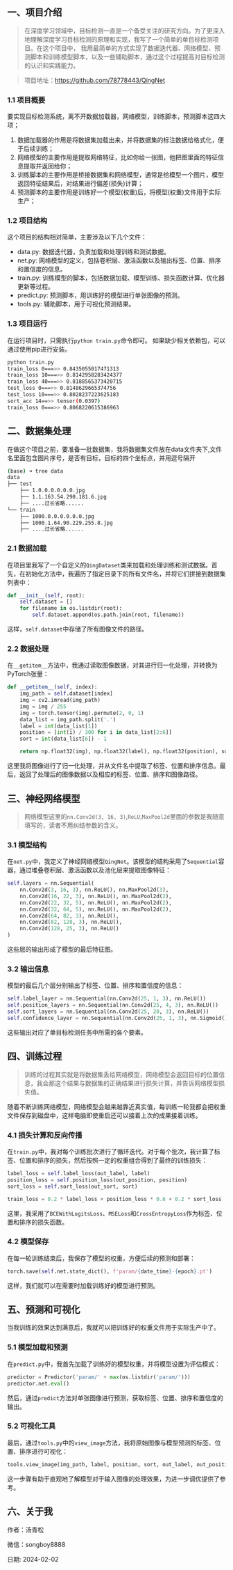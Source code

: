 ## 一、项目介绍

>在深度学习领域中，目标检测一直是一个备受关注的研究方向。为了更深入地理解深度学习目标检测的原理和实现，我写了一个简单的单目标检测项目。在这个项目中，
> 我用最简单的方式实现了数据迭代器、网络模型、预测脚本和训练模型脚本，以及一些辅助脚本，通过这个过程提高对目标检测的认识和实践能力。

> 项目地址：https://github.com/78778443/QingNet

### 1.1 项目概要
要实现目标检测系统，离不开数据加载器，网络模型，训练脚本，预测脚本这四大项；

1. 数据加载器的作用是将数据集加载出来，并将数据集的标注数据给格式化，便于后续训练；
2. 网络模型的主要作用是提取网络特征，比如你给一张图，他把图里面的特征信息提取并返回给你；
3. 训练脚本的主要作用是桥接数据集和网络模型，通常是给模型一个图片，模型返回特征结果后，对结果进行偏差(损失)计算；
4. 预测脚本的主要作用是训练好一个模型(权重)后，将模型(权重)文件用于实际生产；

### 1.2 项目结构
这个项目的结构相对简单，主要涉及以下几个文件：

* data.py: 数据迭代器，负责加载和处理训练和测试数据。
* net.py: 网络模型的定义，包括卷积层、激活函数以及输出标签、位置、排序和置信度的信息。
* train.py: 训练模型的脚本，包括数据加载、模型训练、损失函数计算、优化器更新等过程。
* predict.py: 预测脚本，用训练好的模型进行单张图像的预测。
* tools.py: 辅助脚本，用于可视化预测结果。


### 1.3 项目运行
在运行项目时，只需执行`python train.py`命令即可。
如果缺少相关依赖包，可以通过使用pip进行安装。

```bash
python train.py 
train_loss 0===>> 0.8435055017471313
train_loss 10===>> 0.8142958283424377
train_loss 40===>> 0.8188565373420715
test_loss 0===>> 0.8148629665374756
test_loss 10===>> 0.8028237223625183
sort_acc 14==>> tensor(0.0397)
train_loss 0===>> 0.8068220615386963
```

## 二、数据集处理
在做这个项目之前，要准备一批数据集，我将数据集文件放在data文件夹下,文件名里面包含图片序号，是否有目标，目标的四个坐标点，并用逗号隔开
```zsh
(base) ➜ tree data 
data
├── test
    ├── 1.0.0.0.0.0.0.jpg
    ├── 1.1.163.54.290.181.6.jpg
    ├── ....过长省略......
└── train
    ├── 1000.0.0.0.0.0.0.jpg
    ├── 1000.1.64.90.229.255.8.jpg
    ├── ....过长省略......
```

### 2.1 数据加载

在项目里我写了一个自定义的`QingDataset`类来加载和处理训练和测试数据。首先，在初始化方法中，我遍历了指定目录下的所有文件名，并将它们拼接到数据集列表中：

```python
def __init__(self, root):
    self.dataset = []
    for filename in os.listdir(root):
        self.dataset.append(os.path.join(root, filename))
```

这样，`self.dataset`中存储了所有图像文件的路径。

### 2.2 数据处理

在`__getitem__`方法中，我通过读取图像数据，对其进行归一化处理，并转换为PyTorch张量：

```python
def __getitem__(self, index):
    img_path = self.dataset[index]
    img = cv2.imread(img_path)
    img = img / 255
    img = torch.tensor(img).permute(2, 0, 1)
    data_list = img_path.split('.')
    label = int(data_list[1])
    position = [int(i) / 300 for i in data_list[2:6]]
    sort = int(data_list[6]) - 1

    return np.float32(img), np.float32(label), np.float32(position), sort, img_path
```

这里我将图像进行了归一化处理，并从文件名中提取了标签、位置和排序信息。最后，返回了处理后的图像数据以及相应的标签、位置、排序和图像路径。

## 三、神经网络模型

>网络模型这里的`nn.Conv2d(3, 16, 3)`,`ReLU`,`MaxPool2d`里面的参数是我随意填写的，读者不用纠结参数的含义。
### 3.1 模型结构

在`net.py`中，我定义了神经网络模型`QingNet`。该模型的结构采用了`Sequential`容器，通过堆叠卷积层、激活函数以及池化层来提取图像特征：


```python
self.layers = nn.Sequential(
    nn.Conv2d(3, 16, 3), nn.ReLU(), nn.MaxPool2d(3),
    nn.Conv2d(16, 22, 3), nn.ReLU(), nn.MaxPool2d(2),
    nn.Conv2d(22, 32, 5), nn.ReLU(), nn.MaxPool2d(2),
    nn.Conv2d(32, 64, 5), nn.ReLU(), nn.MaxPool2d(2),
    nn.Conv2d(64, 82, 3), nn.ReLU(),
    nn.Conv2d(82, 128, 3), nn.ReLU(),
    nn.Conv2d(128, 25, 3), nn.ReLU()
)
```
这些层的输出形成了模型的最后特征图。

### 3.2 输出信息
模型的最后几个层分别输出了标签、位置、排序和置信度的信息：
```python
self.label_layer = nn.Sequential(nn.Conv2d(25, 1, 3), nn.ReLU())
self.position_layers = nn.Sequential(nn.Conv2d(25, 4, 3), nn.ReLU())
self.sort_layers = nn.Sequential(nn.Conv2d(25, 20, 3), nn.ReLU())
self.confidence_layer = nn.Sequential(nn.Conv2d(25, 1, 3), nn.Sigmoid())
```

这些输出对应了单目标检测任务中所需的各个要素。

## 四、训练过程

>训练的过程其实就是将数据集丢给网络模型，网络模型会返回目标的位置信息，我会那这个结果与数据集的正确结果进行损失计算，并告诉网络模型损失值。

随着不断训练网络模型，网络模型会越来越靠近真实值，每训练一轮我都会把权重文件保存到磁盘中，这样电脑即使重启还可以接着上次的成果接着训练。

### 4.1 损失计算和反向传播

在`train.py`中，我对每个训练批次进行了循环迭代。对于每个批次，我计算了标签、位置和排序的损失，然后按照一定的权重组合得到了最终的训练损失：


```python
label_loss = self.label_loss(out_label, label)
position_loss = self.position_loss(out_position, position)
sort_loss = self.sort_loss(out_sort, sort)

train_loss = 0.2 * label_loss + position_loss * 0.6 + 0.2 * sort_loss
```

这里，我采用了`BCEWithLogitsLoss`、`MSELoss`和`CrossEntropyLoss`作为标签、位置和排序的损失函数。

### 4.2 模型保存


在每一轮训练结束后，我保存了模型的权重，方便后续的预测和部署：


```python
torch.save(self.net.state_dict(), f'param/{date_time}-{epoch}.pt')
```

这样，我们就可以在需要时加载训练好的模型进行预测。

## 五、预测和可视化

当我训练的效果达到满意后，我就可以把训练好的权重文件用于实际生产中了。

### 5.1 模型加载和预测

在`predict.py`中，我首先加载了训练好的模型权重，并将模型设置为评估模式：

```python
predictor = Predictor('param/' + max(os.listdir('param/')))
predictor.net.eval()
```

然后，通过`predict`方法对单张图像进行预测，获取标签、位置、排序和置信度的输出。

### 5.2 可视化工具

最后，通过`tools.py`中的`view_image`方法，我将原始图像与模型预测的标签、位置、排序进行可视化：

```python
tools.view_image(img_path, label, position, sort, out_label, out_position, out_sort)
```

这一步骤有助于直观地了解模型对于输入图像的处理效果，为进一步调优提供了参考。

## 六、关于我

作者：汤青松

微信：songboy8888

日期: 2024-02-02